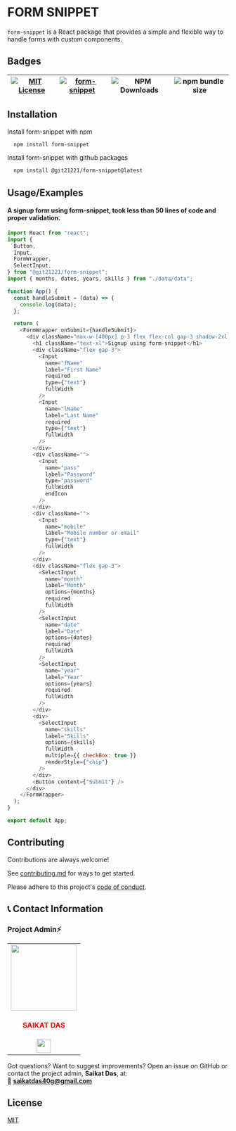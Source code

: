 # FORM SNIPPET

`form-snippet` is a React package that provides a simple and flexible way to handle forms with custom components.

## Badges

| [![MIT License](https://img.shields.io/badge/License-MIT-green.svg)](https://choosealicense.com/licenses/mit/) | [![form-snippet](https://img.shields.io/npm/v/form-snippet.svg)](https://www.npmjs.com/package/form-snippet) | ![NPM Downloads](https://img.shields.io/npm/dm/form-snippet) | ![npm bundle size](https://img.shields.io/bundlephobia/min/form-snippet) |
| -------------------------------------------------------------------------------------------------------------- | ------------------------------------------------------------------------------------------------------------ | ------------------------------------------------------------ | ------------------------------------------------------------------------ |

## Installation

Install form-snippet with npm

```bash
  npm install form-snippet
```

Install form-snippet with github packages

```bash
  npm install @git21221/form-snippet@latest
```

## Usage/Examples

#### A signup form using form-snippet, took less than 50 lines of code and proper validation.

```javascript
import React from "react";
import {
  Button,
  Input,
  FormWrapper,
  SelectInput,
} from "@git21221/form-snippet";
import { months, dates, years, skills } from "./data/data";

function App() {
  const handleSubmit = (data) => {
    console.log(data);
  };

  return (
    <FormWrapper onSubmit={handleSubmit}>
      <div className="max-w-[400px] p-3 flex flex-col gap-3 shadow-2xl rounded-lg">
        <h1 className="text-xl">Signup using form-snippet</h1>
        <div className="flex gap-3">
          <Input
            name="fName"
            label="First Name"
            required
            type={"text"}
            fullWidth
          />
          <Input
            name="lName"
            label="Last Name"
            required
            type={"text"}
            fullWidth
          />
        </div>
        <div className="">
          <Input
            name="pass"
            label="Password"
            type="password"
            fullWidth
            endIcon
          />
        </div>
        <div className="">
          <Input
            name="mobile"
            label="Mobile number or email"
            type={"text"}
            fullWidth
          />
        </div>
        <div className="flex gap-3">
          <SelectInput
            name="month"
            label="Month"
            options={months}
            required
            fullWidth
          />
          <SelectInput
            name="date"
            label="Date"
            options={dates}
            required
            fullWidth
          />
          <SelectInput
            name="year"
            label="Year"
            options={years}
            required
            fullWidth
          />
        </div>
        <div>
          <SelectInput
            name="skills"
            label="Skills"
            options={skills}
            fullWidth
            multiple={{ checkBox: true }}
            renderStyle={"chip"}
          />
        </div>
        <Button content={"Submit"} />
      </div>
    </FormWrapper>
  );
}

export default App;
```

## Contributing

Contributions are always welcome!

See [contributing.md](./CONTRIBUTING.md) for ways to get started.

Please adhere to this project's [code of conduct](./CODE_OF_CONDUCT.md).

## 📞 **Contact Information**

### Project Admin⚡

<table>
  <tr>
    <td align="center">
      <a href="https://github.com/Git21221/">
        <img src="https://media.licdn.com/dms/image/D5603AQEoUyTNIj8ktg/profile-displayphoto-shrink_400_400/profile-displayphoto-shrink_400_400/0/1719649955614?e=1734566400&v=beta&t=dlqyhLIKaVLoqPk3d32d-Ltst471Td8fPo6_S-kAJ2o" width="150px" height="150px" />
      </a>
      <br>
      <h4 style="color:red;">SAIKAT DAS</h4>
      <a href="https://www.linkedin.com/in/saikat-das-794711243/">
        <img src="https://img.icons8.com/fluency/2x/linkedin.png" width="32px" height="32px" />
      </a>
    </td>
  </tr>
</table>

Got questions? Want to suggest improvements? Open an issue on GitHub or contact the project admin, **Saikat Das**, at:  
📧 **saikatdas40g@gmail.com**



## License

[MIT](https://choosealicense.com/licenses/mit/)



